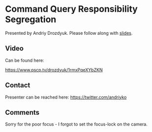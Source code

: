 # Command Query Responsibility Segregation 

Presented by Andriy Drozdyuk.
Please follow along with [slides](slides.pdf).

## Video 

Can be found here: 

https://www.pscp.tv/drozdyuk/1rmxPqeXYbZKN

## Contact

Presenter can be reached here: https://twitter.com/andriyko

## Comments

Sorry for the poor focus - I forgot to set the focus-lock on the camera.
